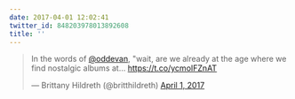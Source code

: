 ```yaml
---
date: 2017-04-01 12:02:41
twitter_id: 848203978013892608
title: ''
---
```


<blockquote class="twitter-tweet"><p lang="en" dir="ltr">In the words of <a href="https://twitter.com/oddEvan?ref_src=twsrc%5Etfw">@oddevan</a>, &quot;wait, are we already at the age where we find nostalgic albums at… <a href="https://t.co/ycmoIFZnAT">https://t.co/ycmoIFZnAT</a></p>&mdash; Brittany Hildreth (@britthildreth) <a href="https://twitter.com/britthildreth/status/848203904416444416?ref_src=twsrc%5Etfw">April 1, 2017</a></blockquote>
<script async src="https://platform.twitter.com/widgets.js" charset="utf-8"></script>
